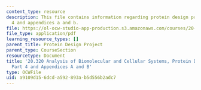 ```yaml
---
content_type: resource
description: This file contains information regarding protein design project - part
  4 and appendices a and b.
file: https://ol-ocw-studio-app-production.s3.amazonaws.com/courses/20-320-analysis-of-biomolecular-and-cellular-systems-fall-2012/a9109d156dcda592893ab5d556b2adc7_MIT20_320F12_Pr_De_Pro_Pa4.pdf
file_type: application/pdf
learning_resource_types: []
parent_title: Protein Design Project
parent_type: CourseSection
resourcetype: Document
title: '20.320 Analysis of Biomolecular and Cellular Systems, Protein Design Project:
  Part 4 and Appendices A and B'
type: OCWFile
uid: a9109d15-6dcd-a592-893a-b5d556b2adc7
---
```

